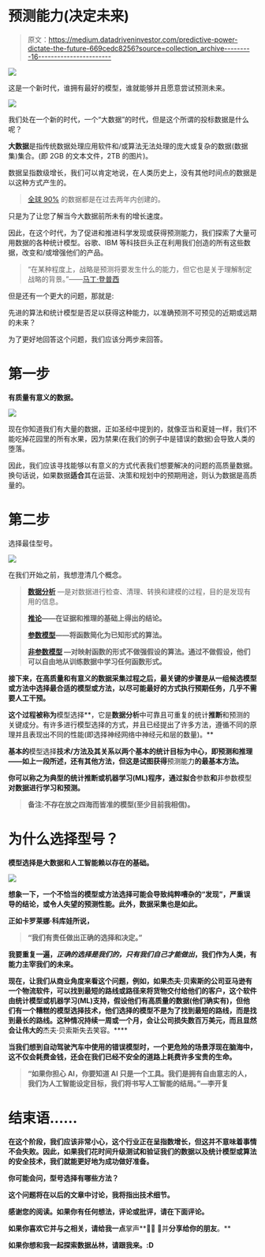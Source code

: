 # 预测能力(决定未来)

> 原文：<https://medium.datadriveninvestor.com/predictive-power-dictate-the-future-669cedc8256?source=collection_archive---------16----------------------->

[![](img/c799a9468b71b216922c5f82383e8525.png)](http://www.track.datadriveninvestor.com/1B9E)

这是一个新时代，谁拥有最好的模型，谁就能够并且愿意尝试预测未来。

![](img/49a66b67f5946cf0b0cf53dc91a31795.png)

我们处在一个新的时代，一个“大数据”的时代，但是这个所谓的投标数据是什么呢？

**大数据**是指传统数据处理应用软件和/或算法无法处理的庞大或复杂的数据(数据集)集合。(即 2GB 的文本文件，2TB 的图片)。

数据呈指数级增长，我们可以肯定地说，在人类历史上，没有其他时间点的数据是以这种方式产生的。

> [全球 90%](http://bigdata-madesimple.com/exciting-facts-and-findings-about-big-data/) 的数据都是在过去两年内创建的。

只是为了让您了解当今大数据前所未有的增长速度。

因此，在这个时代，为了促进和推进科学发现或获得预测能力，我们探索了大量可用数据的各种统计模型。谷歌、IBM 等科技巨头正在利用我们创造的所有这些数据，改变和/或增强他们的产品。

> “在某种程度上，战略是预测将要发生什么的能力，但它也是关于理解制定战略的背景。”——[马丁·登普西](https://www.brainyquote.com/quotes/martin_dempsey_774607?src=t_predict)

但是还有一个更大的问题，那就是:

先进的算法和统计模型是否足以获得这种能力，以准确预测不可预见的近期或远期的未来？

为了更好地回答这个问题，我们应该分两步来回答。

# **第一步**

**有质量有意义的数据。**

![](img/d2c9653cddd87c73d89161a91da74876.png)

现在你知道我们有大量的数据，正如圣经中提到的，就像亚当和夏娃一样，我们不能吃掉花园里的所有水果，因为禁果(在我们的例子中是错误的数据)会导致人类的堕落。

因此，我们应该寻找能够以有意义的方式代表我们想要解决的问题的高质量数据。换句话说，如果数据**适合**其在运营、决策和规划中的预期用途，则认为数据是高质量的。

# **第二步**

选择最佳型号。

![](img/6ad2ec6b2fd47a8ba92e51f9ba38761a.png)

在我们开始之前，我想澄清几个概念。

> [**数据分析**](https://en.wikipedia.org/wiki/Data_quality) —是对数据进行检查、清理、转换和建模的过程，目的是发现有用的信息。
> 
> [**推论**](https://en.wikipedia.org/wiki/Statistical_inference#Model-based_analysis_of_randomized_experiments)**——在证据和推理的基础上得出的结论。**
> 
> **[**参数模型**](https://machinelearningmastery.com/parametric-and-nonparametric-machine-learning-algorithms/)——将函数简化为已知形式的算法。**
> 
> **[**非参数模型**](https://machinelearningmastery.com/parametric-and-nonparametric-machine-learning-algorithms/) —对映射函数的形式不做强假设的算法。通过不做假设，他们可以自由地从训练数据中学习任何函数形式。**

**接下来，在高质量和有意义的数据采集过程之后，最关键的步骤是从一组候选模型或方法中选择最合适的模型或方法，以尽可能最好的方式执行预期任务，几乎不需要人工干预。**

**这个过程被称为**模型选择**，它是**数据分析**中可靠且可重复的统计**推断**和预测的关键成分。有许多进行模型选择的方式，并且已经提出了许多方法，遵循不同的原理并且表现出不同的性能(即选择神经网络中神经元和层的数量)。**

**基本的**模型选择**技术/方法及其关系以两个基本的统计目标为中心，即预测和推理——如上一段所述，还有其他方法，但这是试图获得**预测能力**的最基本方法。**

**你可以称之为典型的统计推断或机器学习(ML)程序，通过拟合**参数**和**非参数模型**对数据进行学习和预测。**

> ****备注**:不存在放之四海而皆准的**模型**(至少目前我相信)。**

# ****为什么选择型号？****

**模型选择是大数据和人工智能赖以存在的基础。**

**![](img/4281d9ea1694a85ad07cb98a2134e0e9.png)**

**想象一下，一个不恰当的模型或方法选择可能会导致纯粹嘈杂的“发现”，严重误导的结论，或令人失望的预测性能。此外，数据采集也是如此。**

**正如卡罗莱娜·科库娃所说，**

> **“我们有责任做出正确的选择和决定。”**

**我要重复一遍，*正确的选择是我们的，只有我们自己才能做出*，我们作为人类，有能力主宰我们的未来。**

**现在，让我们从商业角度来看这个问题，例如，如果杰夫·贝索斯的公司亚马逊有一个物流软件，可以找到最短的路线或路径来将货物交付给他们的客户，这个软件由统计模型或机器学习(ML)支持，假设他们有高质量的数据(他们确实有)，但他们有一个糟糕的模型选择技术，他们选择的模型不是为了找到最短的路线，而是找到最长的路线。这种情况持续一周或一个月，会让公司损失数百万美元，而且显然会让伟大的**杰夫·贝索斯失去笑容。****

**当我们想到自动驾驶汽车中使用的错误模型时，一个更危险的场景浮现在脑海中，这不仅会耗费金钱，还会在我们已经不安全的道路上耗费许多宝贵的生命。**

> **“如果你担心 AI，你要知道 AI 只是一个工具。我们是拥有自由意志的人，我们为人工智能设定目标，我们将书写人工智能的结局。”—李开复**

# ****结束语……****

**在这个阶段，我们应该非常小心，这个行业正在呈指数增长，但这并不意味着事情不会失败。因此，如果我们花时间升级测试和验证我们的数据以及统计模型或算法的安全技术，我们就能更好地为成功做好准备。**

****你可能会问，型号选择有哪些方法？****

**这个问题将在以后的文章中讨论，我将指出技术细节。**

**感谢您的阅读。如果你有任何想法，评论或批评，请在下面评论。**

**如果你喜欢它并与之相关，请给我一点**掌声**👏👏 👏并**分享给你的朋友**。**

**如果你想和我一起探索数据丛林，请跟我来。:D**
